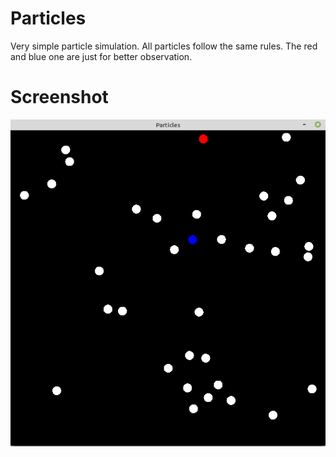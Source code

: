 # Particles
Very simple particle simulation.
All particles follow the same rules.
The red and blue one are just for better observation.

# Screenshot

![Alt text](screenshot.png)
